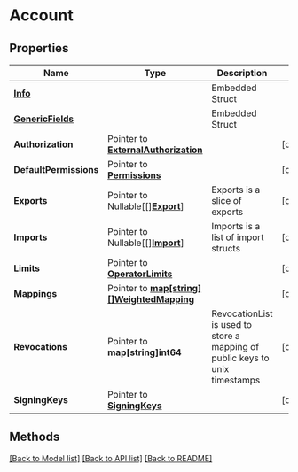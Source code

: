 # Account

## Properties

Name | Type | Description | Notes
------------ | ------------- | ------------- | -------------
 | [**Info**](Info.md) |   | Embedded Struct
 | [**GenericFields**](GenericFields.md) |   | Embedded Struct
**Authorization** | Pointer to [**ExternalAuthorization**](ExternalAuthorization.md) |  | [optional] 
**DefaultPermissions** | Pointer to [**Permissions**](Permissions.md) |  | [optional] 
**Exports** | Pointer to Nullable[[][**Export**](Export.md)] | Exports is a slice of exports | [optional] 
**Imports** | Pointer to Nullable[[][**Import**](Import.md)] | Imports is a list of import structs | [optional] 
**Limits** | Pointer to [**OperatorLimits**](OperatorLimits.md) |  | [optional] 
**Mappings** | Pointer to [**map[string][]WeightedMapping**](WeightedMapping.md) |  | [optional] 
**Revocations** | Pointer to **map[string]int64** | RevocationList is used to store a mapping of public keys to unix timestamps | [optional] 
**SigningKeys** | Pointer to [**SigningKeys**](SigningKeys.md) |  | [optional] 

## Methods


[[Back to Model list]](../README.md#documentation-for-models) [[Back to API list]](../README.md#documentation-for-api-endpoints) [[Back to README]](../README.md)


